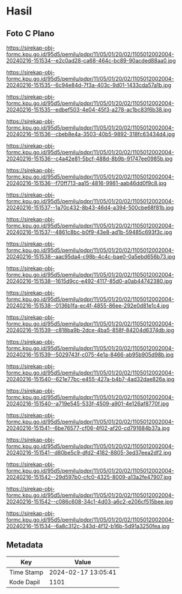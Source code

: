 # Hasil

## Foto C Plano

https://sirekap-obj-formc.kpu.go.id/95d5/pemilu/pdpr/11/05/01/20/02/1105012002004-20240216-151534--e2c0ad28-ca68-464c-bc89-90acded88aa0.jpg

https://sirekap-obj-formc.kpu.go.id/95d5/pemilu/pdpr/11/05/01/20/02/1105012002004-20240216-151535--6c94e84d-7f3a-403c-9d01-1433cda57a1b.jpg

https://sirekap-obj-formc.kpu.go.id/95d5/pemilu/pdpr/11/05/01/20/02/1105012002004-20240216-151535--edbef503-4e04-45f3-a278-ac1bc83f6b38.jpg

https://sirekap-obj-formc.kpu.go.id/95d5/pemilu/pdpr/11/05/01/20/02/1105012002004-20240216-151536--cbeb8e4a-3503-40b5-9892-318fc63434d4.jpg

https://sirekap-obj-formc.kpu.go.id/95d5/pemilu/pdpr/11/05/01/20/02/1105012002004-20240216-151536--c4a42e81-5bcf-488d-8b9b-91747ee0985b.jpg

https://sirekap-obj-formc.kpu.go.id/95d5/pemilu/pdpr/11/05/01/20/02/1105012002004-20240216-151536--f70ff713-aa15-4816-9981-aab46dd0f9c8.jpg

https://sirekap-obj-formc.kpu.go.id/95d5/pemilu/pdpr/11/05/01/20/02/1105012002004-20240216-151537--1a70c432-8b43-46d4-a394-500cbe68f81b.jpg

https://sirekap-obj-formc.kpu.go.id/95d5/pemilu/pdpr/11/05/01/20/02/1105012002004-20240216-151537--4861c8bc-b0f9-43e8-ad1b-59485c693f3c.jpg

https://sirekap-obj-formc.kpu.go.id/95d5/pemilu/pdpr/11/05/01/20/02/1105012002004-20240216-151538--aac95da4-c98b-4c4c-bae0-0a5ebd656b73.jpg

https://sirekap-obj-formc.kpu.go.id/95d5/pemilu/pdpr/11/05/01/20/02/1105012002004-20240216-151538--1615d9cc-e492-4117-85d0-a0ab44742380.jpg

https://sirekap-obj-formc.kpu.go.id/95d5/pemilu/pdpr/11/05/01/20/02/1105012002004-20240216-151538--0136b1fa-ec4f-4855-86ee-292e0d81e1c4.jpg

https://sirekap-obj-formc.kpu.go.id/95d5/pemilu/pdpr/11/05/01/20/02/1105012002004-20240216-151539--c818ba9b-2dce-4ba5-858f-84204d6374db.jpg

https://sirekap-obj-formc.kpu.go.id/95d5/pemilu/pdpr/11/05/01/20/02/1105012002004-20240216-151539--5029743f-c075-4e1a-8466-ab95b905d98b.jpg

https://sirekap-obj-formc.kpu.go.id/95d5/pemilu/pdpr/11/05/01/20/02/1105012002004-20240216-151540--621e77bc-e455-427a-b4b7-4ad32dae826a.jpg

https://sirekap-obj-formc.kpu.go.id/95d5/pemilu/pdpr/11/05/01/20/02/1105012002004-20240216-151540--a719e545-533f-4509-a901-4e126af8770f.jpg

https://sirekap-obj-formc.kpu.go.id/95d5/pemilu/pdpr/11/05/01/20/02/1105012002004-20240216-151541--6be76577-cf06-4f02-af20-cd791684b37a.jpg

https://sirekap-obj-formc.kpu.go.id/95d5/pemilu/pdpr/11/05/01/20/02/1105012002004-20240216-151541--d80be5c9-dfd2-4182-8805-3ed37eea2df2.jpg

https://sirekap-obj-formc.kpu.go.id/95d5/pemilu/pdpr/11/05/01/20/02/1105012002004-20240216-151542--29d597b0-cfc0-4325-8009-a13a2fe47907.jpg

https://sirekap-obj-formc.kpu.go.id/95d5/pemilu/pdpr/11/05/01/20/02/1105012002004-20240216-151542--c086c608-34c1-4d03-a6c2-e206cf515bee.jpg

https://sirekap-obj-formc.kpu.go.id/95d5/pemilu/pdpr/11/05/01/20/02/1105012002004-20240216-151534--6a8c312c-343d-4f12-b16b-5d91a3250fea.jpg


## Metadata

| Key        | Value               |
| ---------- | ------------------- |
| Time Stamp | 2024-02-17 13:05:41 |
| Kode Dapil | 1101                |



